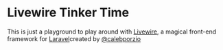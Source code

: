 # Livewire Tinker Time
This is just a playground to play around with [Livewire](https://github.com/calebporzio/livewire), a magical front-end framework for [Laravel](https://github.com/laravel/laravel)created by [@calebporzio](https://github.com/calebporzio)


